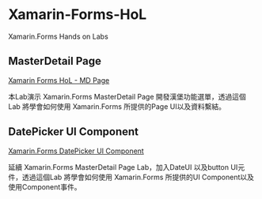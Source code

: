 # Xamarin-Forms-HoL #

Xamarin.Forms Hands on Labs

## MasterDetail Page ##

[Xamarin Forms HoL - MD Page](https://github.com/iangithub/Xamarin-Forms-HoL/blob/master/Xamarin%20Forms%20HoL%20-%20MD%20Page.md)

本Lab演示 Xamarin.Forms MasterDetail Page 開發漢堡功能選單，透過這個Lab 將學會如何使用 Xamarin.Forms 所提供的Page UI以及資料繫結。


## DatePicker UI Component ##

[Xamarin.Forms DatePicker UI Component](https://github.com/iangithub/Xamarin-Forms-HoL/blob/master/Xamarin.Forms%20HoL%20-%20DateUI.md)

延續 Xamarin.Forms MasterDetail Page Lab，加入DateUI 以及button UI元件，透過這個Lab 將學會如何使用 Xamarin.Forms 所提供的UI Component以及使用Component事件。